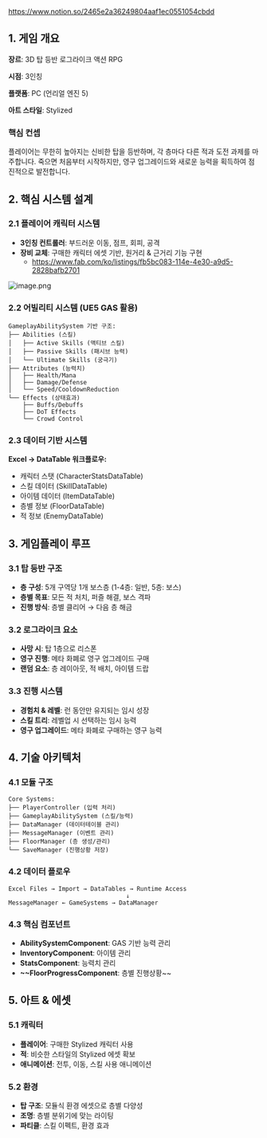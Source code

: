 https://www.notion.so/2465e2a36249804aaf1ec0551054cbdd

## 1. 게임 개요

**장르**: 3D 탑 등반 로그라이크 액션 RPG

**시점**: 3인칭

**플랫폼**: PC (언리얼 엔진 5)

**아트 스타일**: Stylized

### 핵심 컨셉

플레이어는 무한히 높아지는 신비한 탑을 등반하며, 각 층마다 다른 적과 도전 과제를 마주합니다. 죽으면 처음부터 시작하지만, 영구 업그레이드와 새로운 능력을 획득하여 점진적으로 발전합니다.

## 2. 핵심 시스템 설계

### 2.1 플레이어 캐릭터 시스템

- **3인칭 컨트롤러**: 부드러운 이동, 점프, 회피, 공격
- **장비 교체**: 구매한 캐릭터 에셋 기반, 원거리 & 근거리 기능 구현
    - https://www.fab.com/ko/listings/fb5bc083-114e-4e30-a9d5-2828bafb2701

![image.png](attachment:31721c0d-02da-4c89-aff0-e4e795977c6d:image.png)

### 2.2 어빌리티 시스템 (UE5 GAS 활용)

```
GameplayAbilitySystem 기반 구조:
├── Abilities (스킬)
│   ├── Active Skills (액티브 스킬)
│   ├── Passive Skills (패시브 능력)
│   └── Ultimate Skills (궁극기)
├── Attributes (능력치)
│   ├── Health/Mana
│   ├── Damage/Defense
│   └── Speed/CooldownReduction
└── Effects (상태효과)
    ├── Buffs/Debuffs
    ├── DoT Effects
    └── Crowd Control

```

### 2.3 데이터 기반 시스템

**Excel → DataTable 워크플로우:**

- 캐릭터 스탯 (CharacterStatsDataTable)
- 스킬 데이터 (SkillDataTable)
- 아이템 데이터 (ItemDataTable)
- 층별 정보 (FloorDataTable)
- 적 정보 (EnemyDataTable)

## 3. 게임플레이 루프

### 3.1 탑 등반 구조

- **층 구성**: 5개 구역당 1개 보스층 (1-4층: 일반, 5층: 보스)
- **층별 목표**: 모든 적 처치, 퍼즐 해결, 보스 격파
- **진행 방식**: 층별 클리어 → 다음 층 해금

### 3.2 로그라이크 요소

- **사망 시**: 탑 1층으로 리스폰
- **영구 진행**: 메타 화폐로 영구 업그레이드 구매
- **랜덤 요소**: 층 레이아웃, 적 배치, 아이템 드랍

### 3.3 진행 시스템

- **경험치 & 레벨**: 런 동안만 유지되는 임시 성장
- **스킬 트리**: 레벨업 시 선택하는 임시 능력
- **영구 업그레이드**: 메타 화폐로 구매하는 영구 능력

## 4. 기술 아키텍처

### 4.1 모듈 구조

```
Core Systems:
├── PlayerController (입력 처리)
├── GameplayAbilitySystem (스킬/능력)
├── DataManager (데이터테이블 관리)
├── MessageManager (이벤트 관리)
├── FloorManager (층 생성/관리)
└── SaveManager (진행상황 저장)

```

### 4.2 데이터 플로우

```
Excel Files → Import → DataTables → Runtime Access
                                 ↓
MessageManager ← GameSystems → DataManager

```

### 4.3 핵심 컴포넌트

- **AbilitySystemComponent**: GAS 기반 능력 관리
- **InventoryComponent**: 아이템 관리
- **StatsComponent**: 능력치 관리
- **~~FloorProgressComponent**: 층별 진행상황~~

## 5. 아트 & 에셋

### 5.1 캐릭터

- **플레이어**: 구매한 Stylized 캐릭터 사용
- **적**: 비슷한 스타일의 Stylized 에셋 확보
- **애니메이션**: 전투, 이동, 스킬 사용 애니메이션

### 5.2 환경

- **탑 구조**: 모듈식 환경 에셋으로 층별 다양성
- **조명**: 층별 분위기에 맞는 라이팅
- **파티클**: 스킬 이펙트, 환경 효과
